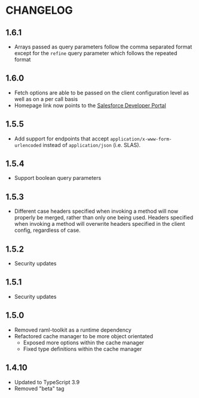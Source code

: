 # CHANGELOG

## 1.6.1

* Arrays passed as query parameters follow the comma separated format except for the `refine` query parameter which follows the repeated format

## 1.6.0

* Fetch options are able to be passed on the client configuration level as well as on a per call basis
* Homepage link now points to the [Salesforce Developer Portal](https://developer.salesforce.com/docs/commerce/commerce-api)

## 1.5.5

* Add support for endpoints that accept `application/x-www-form-urlencoded` instead of `application/json` (i.e. SLAS).

## 1.5.4

* Support boolean query parameters

## 1.5.3

* Different case headers specified when invoking a method will now properly be merged, rather than only one being used.
Headers specified when invoking a method will overwrite headers specified in the client config, regardless of case.

## 1.5.2

* Security updates

## 1.5.1

* Security updates

## 1.5.0

* Removed raml-toolkit as a runtime dependency
* Refactored cache manager to be more object orientated
  * Exposed more options within the cache manager
  * Fixed type definitions within the cache manager

## 1.4.10

* Updated to TypeScript 3.9
* Removed "beta" tag
